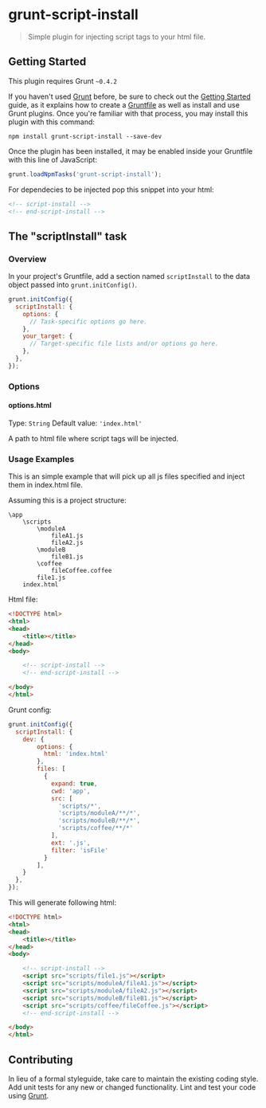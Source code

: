 # grunt-script-install

> Simple plugin for injecting script tags to your html file.

## Getting Started
This plugin requires Grunt `~0.4.2`

If you haven't used [Grunt](http://gruntjs.com/) before, be sure to check out the [Getting Started](http://gruntjs.com/getting-started) guide, as it explains how to create a [Gruntfile](http://gruntjs.com/sample-gruntfile) as well as install and use Grunt plugins. Once you're familiar with that process, you may install this plugin with this command:

```shell
npm install grunt-script-install --save-dev
```

Once the plugin has been installed, it may be enabled inside your Gruntfile with this line of JavaScript:

```js
grunt.loadNpmTasks('grunt-script-install');
```

For dependecies to be injected pop this snippet into your html:

```html
<!-- script-install -->
<!-- end-script-install -->
```

## The "scriptInstall" task

### Overview
In your project's Gruntfile, add a section named `scriptInstall` to the data object passed into `grunt.initConfig()`.

```js
grunt.initConfig({
  scriptInstall: {
    options: {
      // Task-specific options go here.
    },
    your_target: {
      // Target-specific file lists and/or options go here.
    },
  },
});
```

### Options

#### options.html
Type: `String`
Default value: `'index.html'`

A path to html file where script tags will be injected.

### Usage Examples

This is an simple example that will pick up all js files specified and inject them in index.html file.

Assuming this is a project structure:

```
\app
	\scripts
		\moduleA
			fileA1.js
			fileA2.js
		\moduleB
			fileB1.js
		\coffee
			fileCoffee.coffee
		file1.js
	index.html
```

Html file:
```html
<!DOCTYPE html>
<html>
<head>
	<title></title>
</head>
<body>

	<!-- script-install -->
	<!-- end-script-install -->

</body>
</html>
```

Grunt config:
```js
grunt.initConfig({
  scriptInstall: {
    dev: {
	    options: {
	      html: 'index.html'
	    },
	    files: [
	      {
	        expand: true,
	        cwd: 'app',
	        src: [
	          'scripts/*',
	          'scripts/moduleA/**/*',
	          'scripts/moduleB/**/*',
	          'scripts/coffee/**/*'
	        ],
	        ext: '.js',
	        filter: 'isFile'
	      }
	    ],
    }
  },
});
```

This will generate following html:
```html
<!DOCTYPE html>
<html>
<head>
	<title></title>
</head>
<body>

	<!-- script-install -->
	<script src="scripts/file1.js"></script>
	<script src="scripts/moduleA/fileA1.js"></script>
	<script src="scripts/moduleA/fileA2.js"></script>
	<script src="scripts/moduleB/fileB1.js"></script>
	<script src="scripts/coffee/fileCoffee.js"></script>
	<!-- end-script-install -->

</body>
</html>
```

## Contributing
In lieu of a formal styleguide, take care to maintain the existing coding style. Add unit tests for any new or changed functionality. Lint and test your code using [Grunt](http://gruntjs.com/).

